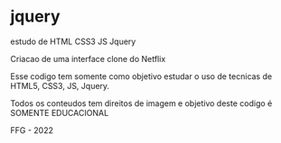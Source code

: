 # jquery
estudo de HTML CSS3 JS Jquery

Criacao de uma interface clone do Netflix

Esse codigo tem somente como objetivo estudar o uso de tecnicas de HTML5, CSS3, JS, Jquery.

Todos os conteudos tem direitos de imagem e objetivo deste codigo é SOMENTE EDUCACIONAL

FFG - 2022